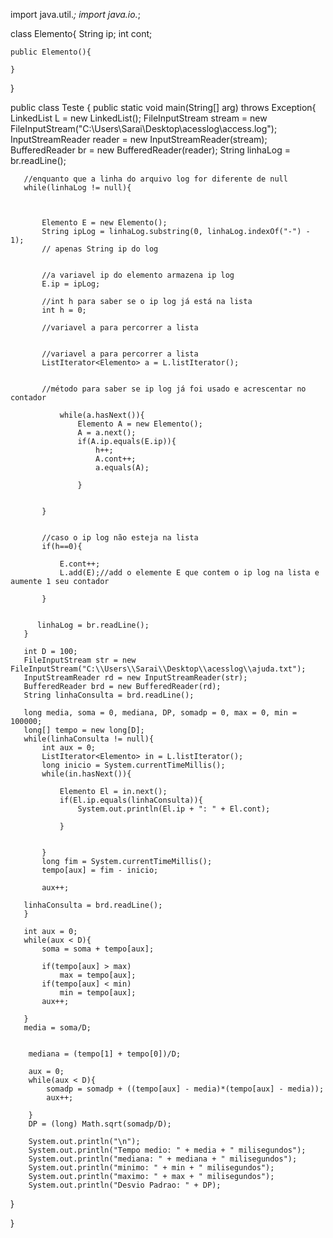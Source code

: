 import java.util.*;
import java.io.*;

class Elemento{
    String ip;
    int cont;
    
    public Elemento(){
        
    }

}

public class Teste {
    public static void main(String[] arg) throws Exception{
       LinkedList<Elemento> L = new LinkedList();
       FileInputStream stream = new FileInputStream("C:\\Users\\Sarai\\Desktop\\acesslog\\access.log");
       InputStreamReader reader = new InputStreamReader(stream);
       BufferedReader br = new BufferedReader(reader);
       String linhaLog = br.readLine();
     
        
       //enquanto que a linha do arquivo log for diferente de null
       while(linhaLog != null){
           
          
          
           Elemento E = new Elemento();
           String ipLog = linhaLog.substring(0, linhaLog.indexOf("-") - 1);
           // apenas String ip do log
           
           
           //a variavel ip do elemento armazena ip log
           E.ip = ipLog;
           
           //int h para saber se o ip log já está na lista
           int h = 0;
           
           //variavel a para percorrer a lista
        
           
           //variavel a para percorrer a lista
           ListIterator<Elemento> a = L.listIterator();

           
           //método para saber se ip log já foi usado e acrescentar no contador
       
               while(a.hasNext()){
                   Elemento A = new Elemento();
                   A = a.next();
                   if(A.ip.equals(E.ip)){
                       h++;
                       A.cont++;
                       a.equals(A);
                   
                   }
                         
               
           }
           
         
           //caso o ip log não esteja na lista     
           if(h==0){
               
               E.cont++;
               L.add(E);//add o elemente E que contem o ip log na lista e aumente 1 seu contador
               
           }
        
              
          linhaLog = br.readLine();
       }
       
       int D = 100;
       FileInputStream str = new FileInputStream("C:\\Users\\Sarai\\Desktop\\acesslog\\ajuda.txt");
       InputStreamReader rd = new InputStreamReader(str);
       BufferedReader brd = new BufferedReader(rd);
       String linhaConsulta = brd.readLine();
       
       long media, soma = 0, mediana, DP, somadp = 0, max = 0, min = 100000;
       long[] tempo = new long[D];
       while(linhaConsulta != null){
           int aux = 0;
           ListIterator<Elemento> in = L.listIterator();
           long inicio = System.currentTimeMillis();
           while(in.hasNext()){
               
               Elemento El = in.next();
               if(El.ip.equals(linhaConsulta)){
                   System.out.println(El.ip + ": " + El.cont);
               
               }
             
             
           }
           long fim = System.currentTimeMillis();
           tempo[aux] = fim - inicio;
          
           aux++;
           
       linhaConsulta = brd.readLine();
       }
       
       int aux = 0;
       while(aux < D){
           soma = soma + tempo[aux];
           
           if(tempo[aux] > max)
               max = tempo[aux];
           if(tempo[aux] < min)
               min = tempo[aux];
           aux++;
       
       }
       media = soma/D;
        
        
        mediana = (tempo[1] + tempo[0])/D;
        
        aux = 0;
        while(aux < D){
            somadp = somadp + ((tempo[aux] - media)*(tempo[aux] - media));
            aux++;
        
        }
        DP = (long) Math.sqrt(somadp/D);
        
        System.out.println("\n");
        System.out.println("Tempo medio: " + media + " milisegundos");
        System.out.println("mediana: " + mediana + " milisegundos");
        System.out.println("minimo: " + min + " milisegundos");
        System.out.println("maximo: " + max + " milisegundos");
        System.out.println("Desvio Padrao: " + DP);
      
 }
    
}
